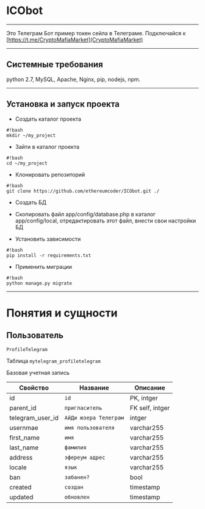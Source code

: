 # ICObot

---

Это Телеграм Бот пример токен сейла в Телеграме.
Подключайся к [https://t.me/CryptoMafiaMarket](CryptoMafiaMarket)
 
---

## Системные требования

python 2.7, MySQL, Apache, Nginx, pip, nodejs, npm.

---

## Установка и запуск проекта
* Создать каталог проекта
```
#!bash
mkdir ~/my_project 
```
* Зайти в каталог проекта
```
#!bash
cd ~/my_project 
```
* Клонировать репозиторий
```
#!bash
git clone https://github.com/ethereumcoder/ICObot.git ./
```
* Создать БД
* Скопировать файл app/config/database.php в каталог app/config/local, отредактировать этот файл, внести свои настройки БД

* Установить зависимости
```
#!bash
pip install -r requirements.txt
```
* Применить миграции
```
#!bash
python manage.py migrate
```
---

# Понятия и сущности

## __Пользователь__

`ProfileTelegram`

Таблица `mytelegram_profiletelegram`

Базовая учетная запись

|Свойство|Название|Описание|
|---|---|---|
|id|`id`|PK, intger|
|parent_id|`пригласитель`|FK self, intger|
|telegram_user_id|`АйДи юзера Телеграм`|intger|
|usernmae|`имя пользователя`|varchar255|
|first_name|`имя`|varchar255|
|last_name|`фамилия`|varchar255|
|address|`эфереум адрес`|varchar255|
|locale|`язык`|varchar255|
|ban|`забанен?`|bool|
|created|`создан`|timestamp|
|updated|`обновлен`|timestamp|
